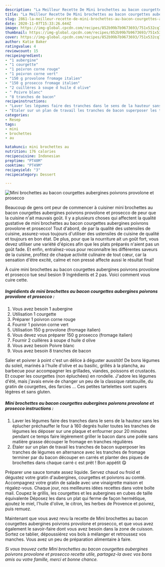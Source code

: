 ```yaml
---
description: "La Meilleur Recette De Mini brochettes au bacon courgettes aubergines poivrons provolone et prosecco"
title: "La Meilleur Recette De Mini brochettes au bacon courgettes aubergines poivrons provolone et prosecco"
slug: 2861-la-meilleur-recette-de-mini-brochettes-au-bacon-courgettes-aubergines-poivrons-provolone-et-prosecco
date: 2020-11-07T15:33:26.644Z
image: https://img-global.cpcdn.com/recipes/852b99b7b9673693/751x532cq70/mini-brochettes-au-bacon-courgettes-aubergines-poivrons-provolone-et-prosecco-photo-principale-de-la-recette.jpg
thumbnail: https://img-global.cpcdn.com/recipes/852b99b7b9673693/751x532cq70/mini-brochettes-au-bacon-courgettes-aubergines-poivrons-provolone-et-prosecco-photo-principale-de-la-recette.jpg
cover: https://img-global.cpcdn.com/recipes/852b99b7b9673693/751x532cq70/mini-brochettes-au-bacon-courgettes-aubergines-poivrons-provolone-et-prosecco-photo-principale-de-la-recette.jpg
author: Katie Baker
ratingvalue: 4
reviewcount: 15
recipeingredient:
- "1 aubergine"
- "1 courgette"
- "1 poivron corne rouge"
- "1 poivron corne vert"
- "150 g provolone fromage italien"
- "150 g prosecco fromage italien"
- "2 cuillères à soupe d huile d olive"
- " Poivre blanc"
- "8 tranches de bacon"
recipeinstructions:
- "Laver les légumes faire des tranches dans le sens de la hauteur sans les éplucher préchauffer le four à 160 degrés huiler toutes les tranches de légumes les déposer sur une plaque et enfourner pour 20 minutes pendant ce temps faire légèrement griller le bacon dans une poêle sans matière grasse découper le fromage en tranches régulières"
- "Étaler sur un plan de travail les tranches de bacon superposer les tranches de légumes en alternance avec les tranches de fromage terminer par du bacon découper en carrés et planter des piques de brochettes dans chaque carré c est prêt ! Bon appétit 😋"
categories:
- Resep
tags:
- mini
- brochettes
- au

katakunci: mini brochettes au 
nutrition: 176 calories
recipecuisine: Indonesian
preptime: "PT40M"
cooktime: "PT49M"
recipeyield: "3"
recipecategory: Dessert

---
```



![Mini brochettes au bacon courgettes aubergines poivrons provolone et prosecco](https://img-global.cpcdn.com/recipes/852b99b7b9673693/751x532cq70/mini-brochettes-au-bacon-courgettes-aubergines-poivrons-provolone-et-prosecco-photo-principale-de-la-recette.jpg)

Beaucoup de gens ont peur de commencer à cuisiner mini brochettes au bacon courgettes aubergines poivrons provolone et prosecco de peur que la cuisine n'ait mauvais goût. Il y a plusieurs choses qui affectent la qualité gustative de mini brochettes au bacon courgettes aubergines poivrons provolone et prosecco! Tout d'abord, de par la qualité des ustensiles de cuisine, assurez-vous toujours d'utiliser des ustensiles de cuisine de qualité et toujours en bon état. De plus, pour que la nourriture ait un goût fort, vous devez utiliser une variété d'épices afin que les plats préparés n'aient pas un goût fade. Et enfin, entraînez-vous pour reconnaître les différentes saveurs de la cuisine, profitez de chaque activité culinaire de tout cœur, car la sensation d'être excité, calme et non pressé affecte aussi le résultat final!

<!--inarticleads1-->

À cuire mini brochettes au bacon courgettes aubergines poivrons provolone et prosecco tue seul besion 9 Ingrédients et 2 pas. Voici comment vous cuire cette.

##### Ingrédients de mini brochettes au bacon courgettes aubergines poivrons provolone et prosecco :

1. Vous avez besoin 1 aubergine
1. Utilisation 1 courgette
1. Préparer 1 poivron corne rouge
1. Fournir 1 poivron corne vert
1. Utilisation 150 g provolone (fromage italien)
1. Vous devez vous préparer 150 g prosecco (fromage italien)
1. Fournir 2 cuillères à soupe d huile d olive
1. Vous avez besoin  Poivre blanc
1. Vous avez besoin 8 tranches de bacon


Saler et poivrer à point c&#39;est un délice à déguster aussitôt! De bons légumes du soleil, marinés à l&#39;huile d&#39;olive et au basilic, grillés à la plancha, au barbecue pour accompagner les grillades, viandes, poissons et crustacés. Et couper les courgettes (non épluchées) en rondelle. J&#39;adore les légumes d&#39;été, mais j&#39;avais envie de changer un peu de la classique ratatouille, du gratin de courgettes, des farcies … Ces petites tartelettes sont supers légères et sans gluten. 

<!--inarticleads2-->

##### Mini brochettes au bacon courgettes aubergines poivrons provolone et prosecco instructions :

1. Laver les légumes faire des tranches dans le sens de la hauteur sans les éplucher préchauffer le four à 160 degrés huiler toutes les tranches de légumes les déposer sur une plaque et enfourner pour 20 minutes pendant ce temps faire légèrement griller le bacon dans une poêle sans matière grasse découper le fromage en tranches régulières
1. Étaler sur un plan de travail les tranches de bacon superposer les tranches de légumes en alternance avec les tranches de fromage terminer par du bacon découper en carrés et planter des piques de brochettes dans chaque carré c est prêt ! Bon appétit 😋


Préparer une sauce tomate assez liquide. Servez chaud ou froid et dégustez votre gratin d&#39;aubergines, courgettes et poivrons au comté. Accompagnez votre gratin de salade avec une vinaigrette maison et régalez-vous. Chaque jour, nos meilleures idées recettes dans votre boîte mail. Coupez le grillis, les courgettes et les aubergines en cubes de taille équivalente Déposez les dans un plat qui ferme de façon hermétique, ajoutez le miel, l&#39;huile d&#39;olive, le citron, les herbes de Provence et poivrez, puis remuez. 

<!--inarticleads1-->

<p>
Maintenant que vous avez revu la recette de Mini brochettes au bacon courgettes aubergines poivrons provolone et prosecco, et que vous avez également le savoir-faire dont vous avez besoin dans la zone de cuisson. Sortez ce tablier, dépoussiérez vos bols à mélanger et retroussez vos manches. Vous avez un peu de préparation alimentaire à faire.
</p>

<p>
<i>Si vous trouvez cette Mini brochettes au bacon courgettes aubergines poivrons provolone et prosecco recette utile, partagez-la avec vos bons amis ou votre famille, merci et bonne chance.</i>
</p>
